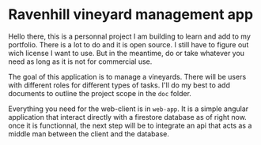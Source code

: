 # Ravenhill vineyard management app

Hello there, this is a personnal project I am building to learn and add to my portfolio.
There is a lot to do and it is open source. I still have to figure out wich license I want to use.
But in the meantime, do or take whatever you need as long as it is not for commercial use. 

The goal of this application is to manage a vineyards.
There will be users with different roles for different types of tasks.
I'll do my best to add documents to outline the project scope in the `doc` folder.


Everything you need for the web-client is in `web-app`. 
It is a simple angular application that interact directly with a firestore database as of right now.
once it is functionnal, the next step will be to integrate an api that acts as a middle man between the client and the database.
